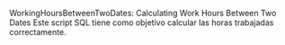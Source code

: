 
WorkingHoursBetweenTwoDates: Calculating Work Hours Between Two Dates
Este script SQL tiene como objetivo calcular las horas trabajadas correctamente.

